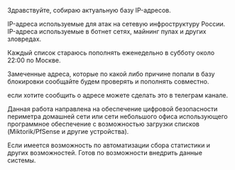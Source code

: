 Здравствуйте, собираю актуальную базу IP-адресов.

IP-адреса используемые для атак на сетевую инфроструктуру России.
IP-адреса используемые в ботнет сетях, майнинг пулах и других зловредах.

Каждый список стараюсь пополнять еженедельно в субботу около 22:00 по Москве. 

Замеченные адреса, которые по какой либо причине попали в базу блокировки сообщайте будем проверять и пополнять совместно.

если хотите сообщить о адресе можете сделать это в телеграм канале.

Данная работа направлена на обеспечение цифровой безопасности периметра домашней сети или сети небольшого офиса использующего программное обеспечение с возможностью загрузки списков (Miktorik/PfSense и другие устройства).

Если имеется возможность по автоматизации сбора статистики и других возможностей. Готов по возможности внедрить данные системы.
